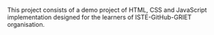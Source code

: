 This project consists of a demo project of HTML, CSS and JavaScript implementation designed for the learners of ISTE-GitHub-GRIET organisation.
